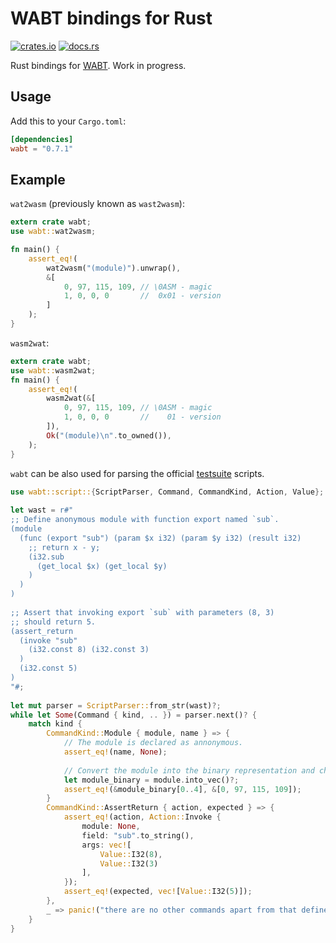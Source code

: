 # WABT bindings for Rust

[![crates.io](https://img.shields.io/crates/v/wabt.svg)](https://crates.io/crates/wabt)
[![docs.rs](https://docs.rs/wabt/badge.svg)](https://docs.rs/wabt/)

Rust bindings for [WABT](https://github.com/WebAssembly/wabt). Work in progress.

## Usage

Add this to your `Cargo.toml`:

```toml
[dependencies]
wabt = "0.7.1"
```

## Example

`wat2wasm` (previously known as `wast2wasm`):

```rust
extern crate wabt;
use wabt::wat2wasm;

fn main() {
    assert_eq!(
        wat2wasm("(module)").unwrap(),
        &[
            0, 97, 115, 109, // \0ASM - magic
            1, 0, 0, 0       //  0x01 - version
        ]
    );
}
```

`wasm2wat`:

```rust
extern crate wabt;
use wabt::wasm2wat;
fn main() {
    assert_eq!(
        wasm2wat(&[
            0, 97, 115, 109, // \0ASM - magic
            1, 0, 0, 0       //    01 - version
        ]),
        Ok("(module)\n".to_owned()),
    );
}
```

`wabt` can be also used for parsing the official [testsuite](https://github.com/WebAssembly/testsuite) scripts.

```rust
use wabt::script::{ScriptParser, Command, CommandKind, Action, Value};
 
let wast = r#"
;; Define anonymous module with function export named `sub`.
(module 
  (func (export "sub") (param $x i32) (param $y i32) (result i32)
    ;; return x - y;
    (i32.sub
      (get_local $x) (get_local $y)
    )
  )
)
 
;; Assert that invoking export `sub` with parameters (8, 3)
;; should return 5.
(assert_return
  (invoke "sub"
    (i32.const 8) (i32.const 3)
  )
  (i32.const 5)
)
"#;
 
let mut parser = ScriptParser::from_str(wast)?;
while let Some(Command { kind, .. }) = parser.next()? { 
    match kind {
        CommandKind::Module { module, name } => {
            // The module is declared as annonymous.
            assert_eq!(name, None);
 
            // Convert the module into the binary representation and check the magic number.
            let module_binary = module.into_vec()?;
            assert_eq!(&module_binary[0..4], &[0, 97, 115, 109]);
        }
        CommandKind::AssertReturn { action, expected } => {
            assert_eq!(action, Action::Invoke { 
                module: None,
                field: "sub".to_string(),
                args: vec![
                    Value::I32(8),
                    Value::I32(3)
                ],
            });
            assert_eq!(expected, vec![Value::I32(5)]);
        },
        _ => panic!("there are no other commands apart from that defined above"),
    }
}
```
